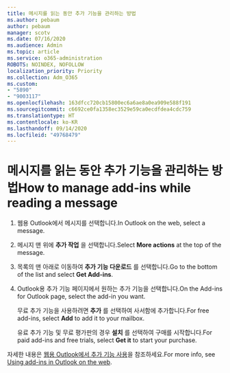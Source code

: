 ```yaml
---
title: 메시지를 읽는 동안 추가 기능을 관리하는 방법
ms.author: pebaum
author: pebaum
manager: scotv
ms.date: 07/16/2020
ms.audience: Admin
ms.topic: article
ms.service: o365-administration
ROBOTS: NOINDEX, NOFOLLOW
localization_priority: Priority
ms.collection: Adm_O365
ms.custom:
- "5890"
- "9003117"
ms.openlocfilehash: 163dfcc720cb15800ec6a6ae8a0ea909e588f191
ms.sourcegitcommit: c6692ce0fa1358ec3529e59ca0ecdfdea4cdc759
ms.translationtype: HT
ms.contentlocale: ko-KR
ms.lasthandoff: 09/14/2020
ms.locfileid: "49768479"
---
```

# <a name="how-to-manage-add-ins-while-reading-a-message"></a><span data-ttu-id="069b0-102">메시지를 읽는 동안 추가 기능을 관리하는 방법</span><span class="sxs-lookup"><span data-stu-id="069b0-102">How to manage add-ins while reading a message</span></span>

1. <span data-ttu-id="069b0-103">웹용 Outlook에서 메시지를 선택합니다.</span><span class="sxs-lookup"><span data-stu-id="069b0-103">In Outlook on the web, select a message.</span></span>
    
2. <span data-ttu-id="069b0-104">메시지 맨 위에 **추가 작업** 을 선택합니다.</span><span class="sxs-lookup"><span data-stu-id="069b0-104">Select **More actions** at the top of the message.</span></span>

3. <span data-ttu-id="069b0-105">목록의 맨 아래로 이동하여 **추가 기능 다운로드** 를 선택합니다.</span><span class="sxs-lookup"><span data-stu-id="069b0-105">Go to the bottom of the list and select **Get Add-ins**.</span></span>
    
4. <span data-ttu-id="069b0-106">Outlook용 추가 기능 페이지에서 원하는 추가 기능을 선택합니다.</span><span class="sxs-lookup"><span data-stu-id="069b0-106">On the Add-ins for Outlook page, select the add-in you want.</span></span>
    
    <span data-ttu-id="069b0-107">무료 추가 기능을 사용하려면 **추가** 를 선택하여 사서함에 추가합니다.</span><span class="sxs-lookup"><span data-stu-id="069b0-107">For free add-ins, select **Add** to add it to your mailbox.</span></span>
    
    <span data-ttu-id="069b0-108">유료 추가 기능 및 무료 평가판의 경우 **설치** 를 선택하여 구매를 시작합니다.</span><span class="sxs-lookup"><span data-stu-id="069b0-108">For paid add-ins and free trials, select **Get it** to start your purchase.</span></span>
    
<span data-ttu-id="069b0-109">자세한 내용은 [웹용 Outlook에서 추가 기능 사용](https://support.microsoft.com/office/using-add-ins-in-outlook-on-the-web-8f2ce816-5df4-44a5-958c-f7f9d6dabdce)을 참조하세요.</span><span class="sxs-lookup"><span data-stu-id="069b0-109">For more info, see [Using add-ins in Outlook on the web](https://support.microsoft.com/office/using-add-ins-in-outlook-on-the-web-8f2ce816-5df4-44a5-958c-f7f9d6dabdce).</span></span>